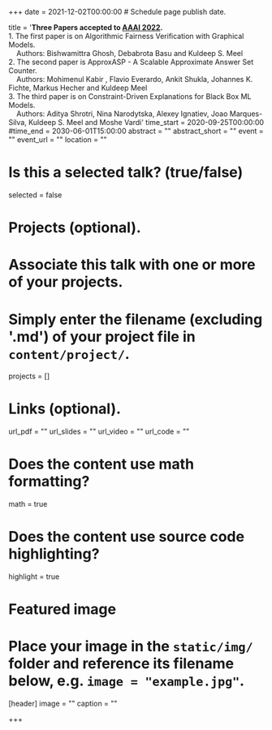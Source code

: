 +++
date = 2021-12-02T00:00:00  # Schedule page publish date.

title = '<b>Three Papers accepted to <a href="https://aaai.org/Conferences/AAAI-22/">AAAI 2022</a>.</b> <br>1. The first paper is on Algorithmic Fairness Verification with Graphical Models. <br> &nbsp;&nbsp;&nbsp;  Authors: Bishwamittra Ghosh, Debabrota Basu and Kuldeep S. Meel</br> 2. The second paper is ApproxASP - A Scalable Approximate Answer Set Counter. <br>&nbsp;&nbsp;&nbsp; Authors: Mohimenul Kabir , Flavio Everardo, Ankit Shukla, Johannes K. Fichte, Markus Hecher and Kuldeep Meel</br> 3. The third paper is on Constraint-Driven Explanations for Black Box ML Models. <br> &nbsp;&nbsp;&nbsp; Authors: Aditya Shrotri, Nina Narodytska, Alexey Ignatiev, Joao Marques-Silva, Kuldeep S. Meel and Moshe Vardi'
time_start = 2020-09-25T00:00:00
#time_end = 2030-06-01T15:00:00
abstract = ""
abstract_short = ""
event = ""
event_url = ""
location = ""

# Is this a selected talk? (true/false)
selected = false

# Projects (optional).
#   Associate this talk with one or more of your projects.
#   Simply enter the filename (excluding '.md') of your project file in `content/project/`.
projects = []

# Links (optional).
url_pdf = ""
url_slides = ""
url_video = ""
url_code = ""

# Does the content use math formatting?
math = true

# Does the content use source code highlighting?
highlight = true

# Featured image
# Place your image in the `static/img/` folder and reference its filename below, e.g. `image = "example.jpg"`.
[header]
image = ""
caption = ""

+++
